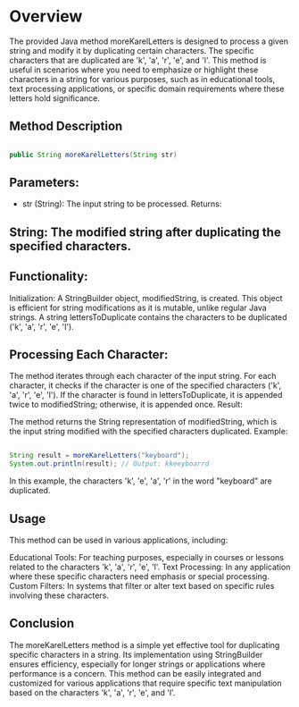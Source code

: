 # Overview
The provided Java method moreKarelLetters is designed to process a given string and modify it by duplicating certain characters. The specific characters that are duplicated are 'k', 'a', 'r', 'e', and 'l'. This method is useful in scenarios where you need to emphasize or highlight these characters in a string for various purposes, such as in educational tools, text processing applications, or specific domain requirements where these letters hold significance.

## Method Description

```java

public String moreKarelLetters(String str)

```

## Parameters:
* str (String): The input string to be processed.
Returns:
## String: The modified string after duplicating the specified characters.
## Functionality:
Initialization: A StringBuilder object, modifiedString, is created. This object is efficient for string modifications as it is mutable, unlike regular Java strings. A string lettersToDuplicate contains the characters to be duplicated ('k', 'a', 'r', 'e', 'l').

## Processing Each Character:

The method iterates through each character of the input string.
For each character, it checks if the character is one of the specified characters ('k', 'a', 'r', 'e', 'l').
If the character is found in lettersToDuplicate, it is appended twice to modifiedString; otherwise, it is appended once.
Result:

The method returns the String representation of modifiedString, which is the input string modified with the specified characters duplicated.
Example:

```java

String result = moreKarelLetters("keyboard");
System.out.println(result); // Output: kkeeyboarrd

```

In this example, the characters 'k', 'e', 'a', 'r' in the word "keyboard" are duplicated.

## Usage
This method can be used in various applications, including:

Educational Tools: For teaching purposes, especially in courses or lessons related to the characters 'k', 'a', 'r', 'e', 'l'.
Text Processing: In any application where these specific characters need emphasis or special processing.
Custom Filters: In systems that filter or alter text based on specific rules involving these characters.

## Conclusion
The moreKarelLetters method is a simple yet effective tool for duplicating specific characters in a string. Its implementation using StringBuilder ensures efficiency, especially for longer strings or applications where performance is a concern. This method can be easily integrated and customized for various applications that require specific text manipulation based on the characters 'k', 'a', 'r', 'e', and 'l'.
